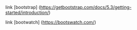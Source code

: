 
link [bootstrap] (https://getbootstrap.com/docs/5.3/getting-started/introduction/)

link [bootwatch] (https://bootswatch.com/)
